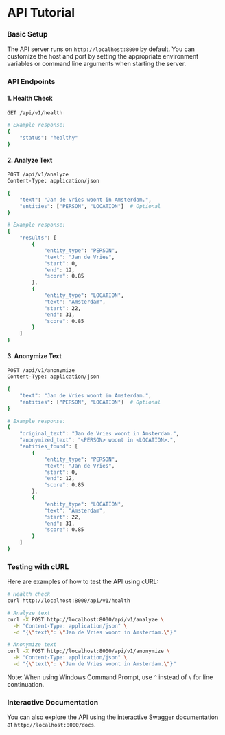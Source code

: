 # API Tutorial

### Basic Setup

The API server runs on `http://localhost:8000` by default. You can customize the host and port by setting the appropriate environment variables or command line arguments when starting the server.

### API Endpoints

#### 1. Health Check
```bash
GET /api/v1/health

# Example response:
{
    "status": "healthy"
}
```

#### 2. Analyze Text
```bash
POST /api/v1/analyze
Content-Type: application/json

{
    "text": "Jan de Vries woont in Amsterdam.",
    "entities": ["PERSON", "LOCATION"]  # Optional
}

# Example response:
{
    "results": [
        {
            "entity_type": "PERSON",
            "text": "Jan de Vries",
            "start": 0,
            "end": 12,
            "score": 0.85
        },
        {
            "entity_type": "LOCATION",
            "text": "Amsterdam",
            "start": 22,
            "end": 31,
            "score": 0.85
        }
    ]
}
```

#### 3. Anonymize Text
```bash
POST /api/v1/anonymize
Content-Type: application/json

{
    "text": "Jan de Vries woont in Amsterdam.",
    "entities": ["PERSON", "LOCATION"]  # Optional
}

# Example response:
{
    "original_text": "Jan de Vries woont in Amsterdam.",
    "anonymized_text": "<PERSON> woont in <LOCATION>.",
    "entities_found": [
        {
            "entity_type": "PERSON",
            "text": "Jan de Vries",
            "start": 0,
            "end": 12,
            "score": 0.85
        },
        {
            "entity_type": "LOCATION",
            "text": "Amsterdam",
            "start": 22,
            "end": 31,
            "score": 0.85
        }
    ]
}
```

### Testing with cURL

Here are examples of how to test the API using cURL:

```bash
# Health check
curl http://localhost:8000/api/v1/health

# Analyze text
curl -X POST http://localhost:8000/api/v1/analyze \
  -H "Content-Type: application/json" \
  -d "{\"text\": \"Jan de Vries woont in Amsterdam.\"}"

# Anonymize text
curl -X POST http://localhost:8000/api/v1/anonymize \
  -H "Content-Type: application/json" \
  -d "{\"text\": \"Jan de Vries woont in Amsterdam.\"}"
```

Note: When using Windows Command Prompt, use `^` instead of `\` for line continuation.

### Interactive Documentation

You can also explore the API using the interactive Swagger documentation at `http://localhost:8000/docs`.
